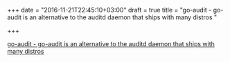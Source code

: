 +++
date = "2016-11-21T22:45:10+03:00"
draft = true
title = "go-audit - go-audit is an alternative to the auditd daemon that ships with many distros "

+++

<p><a href="https://t.co/PcJIxoGL87">go-audit - go-audit is an alternative to the auditd daemon that ships with many distros </a></p>
